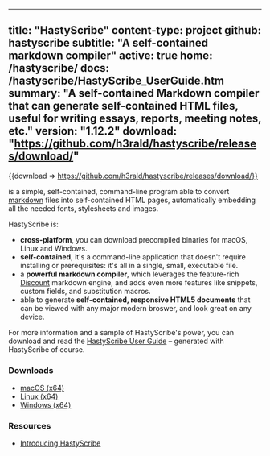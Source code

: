 -----
title: "HastyScribe"
content-type: project
github: hastyscribe
subtitle: "A self-contained markdown compiler"
active: true
home: /hastyscribe/
docs: /hastyscribe/HastyScribe_UserGuide.htm
summary: "A self-contained Markdown compiler that can generate self-contained HTML files, useful for writing essays, reports, meeting notes, etc."
version: "1.12.2"
download: "https://github.com/h3rald/hastyscribe/releases/download/"
-----
{{download => https://github.com/h3rald/hastyscribe/releases/download/}}

[](class:hastyscribe) is a simple, self-contained, command-line program able to convert [markdown](http://daringfireball.net/projects/markdown) files into self-contained HTML pages, automatically embedding all the needed fonts, stylesheets and images.

HastyScribe is:

* **cross-platform**, you can download precompiled binaries for macOS, Linux and Windows.
* **self-contained**, it's a command-line application that doesn't require installing or prerequisites: it's all in a single, small, executable file.
* a **powerful markdown compiler**, which leverages the feature-rich [Discount](https://www.pell.portland.or.us/~orc/Code/discount/) markdown engine, and adds even more features like snippets, custom fields, and substitution macros.
* able to generate **self-contained, responsive HTML5 documents** that can be viewed with any major modern broswer, and look great on any device.

For more information and a sample of HastyScribe's power, you can download and read the [HastyScribe User Guide](/hastyscribe/HastyScribe_UserGuide.htm) &ndash; generated with HastyScribe of course.

### Downloads

* [macOS (x64)]({{$download}}v{{$version}}/{{$github}}_v{{$version}}_macosx_x64.zip)
* [Linux (x64)]({{$download}}v{{$version}}/{{$github}}_v{{$version}}_linux_x64.zip)
* [Windows (x64)]({{$download}}v{{$version}}/{{$github}}_v{{$version}}_windows_x64.zip)

### Resources

* [Introducing HastyScribe](/articles/hastyscribe/)
